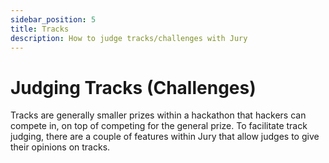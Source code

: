 ```yaml
---
sidebar_position: 5
title: Tracks
description: How to judge tracks/challenges with Jury
---
```


# Judging Tracks (Challenges)

Tracks are generally smaller prizes within a hackathon that hackers can compete in, on top of competing for the general prize. To facilitate track judging, there are a couple of features within Jury that allow judges to give their opinions on tracks.
